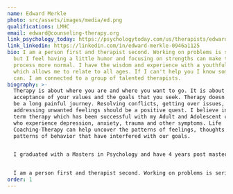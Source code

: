 ```yaml
---
name: Edward Merkle
photo: src/assets/images/media/ed.png
qualifications: LMHC
email: edward@counseling-therapy.org
link_psychology_today: https://psychologytoday.com/us/therapists/edward-merkle-port-orange-fl/299014
link_linkedin: https://linkedin.com/in/edward-merkle-0946a1125
bio: I am a person first and therapist second. Working on problems is serious
  but I feel having a little humor and focusing on strengths can make the
  process more normal. I have the wisdom and experience with a youthful spirit
  which allows me to relate to all ages. If I can't help you I know someone who
  can. I am connected to a group of talented therapists.
biography: >-
  Therapy is about where you are and where you want to go. It is about
  acceptance of your values and the goals that you seek. Therapy doesn't have to
  be a long painful journey. Resolving conflicts, getting over issues, or
  addressing unwanted feelings should be a positive quest. I believe in short
  term therapy which has been successful with my Adult and Adolescent clients
  who experience depression, anxiety, trauma and other symptoms. Life
  Coaching-Therapy can help uncover the patterns of feelings, thoughts or
  patterns of behavior that have interfered with our goals.


  I graduated with a Masters in Psychology and have 4 years post masters training in marriage and family therapy and have been trained in EMDR. My approach is guided by you and your needs.


  I am a person first and therapist second. Working on problems is serious but I feel having a little humor and focusing on strengths can make the process more normal. I have the wisdom and experience with a youthful spirit which allows me to relate to all ages. If I can't help you I know someone who can. I am connected to a group of talented therapists.
order: 1
---
```

